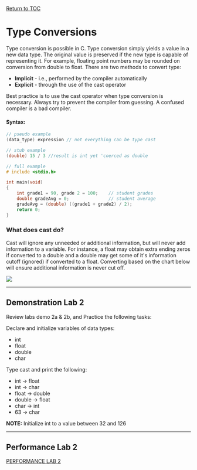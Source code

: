 <a href="https://github.com/CyberTrainingUSAF/05-C-Programming/blob/master/00-Table-of-Contents.md" rel="Return to TOC"> Return to TOC </a>

# Type Conversions

Type conversion is possible in C. Type conversion simply yields a value in a new data type. The original value is preserved if the new type is capable of representing it. For example, floating point numbers may be rounded on conversion from double to float. There are two methods to convert type:

* **Implicit** - i.e., performed by the compiler automatically
* **Explicit** - through the use of the cast operator

Best practice is to use the cast operator when type conversion is necessary. Always try to prevent the compiler from guessing. A confused compiler is a bad compiler.

#### Syntax:

```c
// pseudo example
(data_type) expression // not everything can be type cast

// stub example
(double) 15 / 3 //result is int yet 'coerced as double

// full example
# include <stdio.h>

int main(void)
{
    int grade1 = 90, grade 2 = 100;    // student grades
    double gradeAvg = 0;               // student average
    gradeAvg = (double) ((grade1 + grade2) / 2);
    return 0;
}
```

### What does cast do?

Cast will ignore any unneeded or additional information, but will never add information to a variable. For instance, a float may obtain extra ending zeros if converted to a double and a double may get some of it's information cutoff \(ignored\) if converted to a float. Converting based on the chart below will ensure additional information is never cut off.

![](/assets/usual_arithmetic_conversion.png)

---

## Demonstration Lab 2
Review labs demo 2a & 2b, and Practice the following tasks:

Declare and initialize variables of data types: 
* int
* float
* double
* char

Type cast and print the following:

* int -&gt; float
* int -&gt; char
* float -&gt; double
* double -&gt; float
* char -&gt; int
* 63 -&gt; char

**NOTE:** Initialize int to a value between 32 and 126

---

## Performance Lab 2

<a href="https://github.com/CyberTrainingUSAF/05-C-Programming/blob/master/02_Variables/performance_labs/lab2.md" rel="PERFORMANCE LAB 2"> PERFORMANCE LAB 2 </a>



